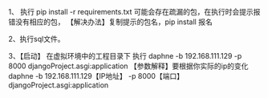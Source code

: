 1、 执行 pip install -r requirements.txt
可能会存在疏漏的包，在执行时会提示报错没有相应的包，
【解决办法】复制提示的包名，pip install 报名

2、执行sql文件。

3、【启动】
在虚拟环境中的工程目录下 执行 daphne -b 192.168.111.129 -p 8000 djangoProject.asgi:application
【参数解释】要根据你实际的ip的变化
daphne -b 192.168.111.129【IP地址】 -p 8000【端口】 djangoProject.asgi:application